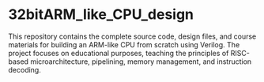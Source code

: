 # 32bitARM_like_CPU_design
This repository contains the complete source code, design files, and course materials for building an ARM-like CPU from scratch using Verilog. The project focuses on educational purposes, teaching the principles of RISC-based microarchitecture, pipelining, memory management, and instruction decoding.
